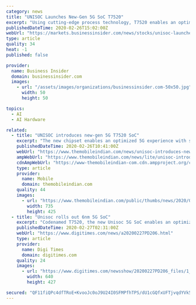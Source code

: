 ```yaml
---
category: news
title: "UNISOC Launches New-Gen 5G SoC T7520"
excerpt: "Using cutting-edge process technology, T7520 enables an optimized 5G experience with substantially enhanced AI computing and multimedia imaging processing capabilities ... T7520 has four Arm Cortex-A76 cores and four Arm Cortex-A55 cores with an Arm Mali-G57 based GPU, providing an incredible streaming and gaming experience at 5G speeds."
publishedDateTime: 2020-02-26T15:02:00Z
webUrl: "https://markets.businessinsider.com/news/stocks/unisoc-launches-new-gen-5g-soc-t7520-1028941941"
type: article
quality: 34
heat: -1
published: false

provider:
  name: Business Insider
  domain: businessinsider.com
  images:
    - url: "/assets/images/organizations/businessinsider.com-50x50.jpg"
      width: 50
      height: 50

topics:
  - AI
  - AI Hardware

related:
  - title: "UNISOC introduces new-gen 5G T7520 SoC"
    excerpt: "The new chipset enables an optimized 5G experience with substantially enhanced AI computing and multimedia imaging processing ... and four Arm Cortex-A55 cores with an Arm Mali-G57 based GPU, providing an incredible streaming and gaming experience at ..."
    publishedDateTime: 2020-02-26T10:41:00Z
    webUrl: "https://www.themobileindian.com/news/unisoc-introduces-new-gen-5g-t7520-soc-30005"
    ampWebUrl: "https://www.themobileindian.com/news/lite/unisoc-introduces-new-gen-5g-t7520-soc-30005"
    cdnAmpWebUrl: "https://www-themobileindian-com.cdn.ampproject.org/c/s/www.themobileindian.com/news/lite/unisoc-introduces-new-gen-5g-t7520-soc-30005"
    type: article
    provider:
      name: Mobile
      domain: themobileindian.com
    quality: 44
    images:
      - url: "https://www.themobileindian.com/public/thumbs/news/2020/02/30005/UNISOC-5G-SoC_425_735.jpg"
        width: 735
        height: 425
  - title: "Unisoc rolls out 6nm 5G SoC"
    excerpt: "Codenamed T7520, the new Unisoc 5G SoC enables an optimized 5G experience with substantially enhanced AI computing and multimedia imaging processing capabilities ... adding that the new SoC has four Arm Cortex-A76 cores and four Arm Cortex-A55 cores with an Arm Mali-G57 based GPU. Developed on Unisoc's in-house developed Makalu 5G platform ..."
    publishedDateTime: 2020-02-27T02:31:00Z
    webUrl: "https://www.digitimes.com/news/a20200227PD206.html"
    type: article
    provider:
      name: Digi Times
      domain: digitimes.com
    quality: 24
    images:
      - url: "https://www.digitimes.com/newsshow/20200227PD206_files/1_b.jpg"
        width: 640
        height: 427

secured: "QF11fiQPc4dfTRoE+KvooJc0oJ9U24I0SFMPfhTPS/dU1cGQfxUFTjvqdYVk5g9eo1fEjSdAjdW0ErGGSOCXzIUbYFyhE/vMwkMWi2wXqo7jp4wW4l9FIC8cxCh08DMQcHWxrYaF4KfbRkIxdfgozo5kyXp6EjNu2pXn1+D4xmpYMXdxbRRQW/s8/BT30AdxdnirQ61Xc+dZjyKjJR5uFqEDfTRv8LStftdTcFAIsNP4pQ/LXrLRxIEVfEnAodwmMiMYWR6EVuCJbev95TkGF97wIC3OGH7/LxTXoX3LcG50X4lcIjW/TBvLOvBKTao5;R93ME75Pe9MZYMOfo6dTvw=="
---
```


